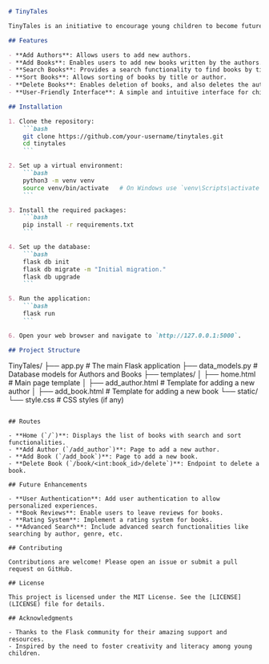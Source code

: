 ```markdown
# TinyTales

TinyTales is an initiative to encourage young children to become future authors by providing them a platform to write, share, and showcase their stories. This web application allows children to create their own books, view books written by others, and engage in the joy of storytelling.

## Features

- **Add Authors**: Allows users to add new authors.
- **Add Books**: Enables users to add new books written by the authors.
- **Search Books**: Provides a search functionality to find books by title.
- **Sort Books**: Allows sorting of books by title or author.
- **Delete Books**: Enables deletion of books, and also deletes the author if they have no other books.
- **User-Friendly Interface**: A simple and intuitive interface for children to navigate and use.

## Installation

1. Clone the repository:
    ```bash
    git clone https://github.com/your-username/tinytales.git
    cd tinytales
    ```

2. Set up a virtual environment:
    ```bash
    python3 -m venv venv
    source venv/bin/activate   # On Windows use `venv\Scripts\activate`
    ```

3. Install the required packages:
    ```bash
    pip install -r requirements.txt
    ```

4. Set up the database:
    ```bash
    flask db init
    flask db migrate -m "Initial migration."
    flask db upgrade
    ```

5. Run the application:
    ```bash
    flask run
    ```

6. Open your web browser and navigate to `http://127.0.0.1:5000`.

## Project Structure

```
TinyTales/
├── app.py                # The main Flask application
├── data_models.py        # Database models for Authors and Books
├── templates/
│   ├── home.html         # Main page template
│   ├── add_author.html   # Template for adding a new author
│   ├── add_book.html     # Template for adding a new book
└── static/
    └── style.css         # CSS styles (if any)
```

## Routes

- **Home (`/`)**: Displays the list of books with search and sort functionalities.
- **Add Author (`/add_author`)**: Page to add a new author.
- **Add Book (`/add_book`)**: Page to add a new book.
- **Delete Book (`/book/<int:book_id>/delete`)**: Endpoint to delete a book.

## Future Enhancements

- **User Authentication**: Add user authentication to allow personalized experiences.
- **Book Reviews**: Enable users to leave reviews for books.
- **Rating System**: Implement a rating system for books.
- **Advanced Search**: Include advanced search functionalities like searching by author, genre, etc.

## Contributing

Contributions are welcome! Please open an issue or submit a pull request on GitHub.

## License

This project is licensed under the MIT License. See the [LICENSE](LICENSE) file for details.

## Acknowledgments

- Thanks to the Flask community for their amazing support and resources.
- Inspired by the need to foster creativity and literacy among young children.

```
